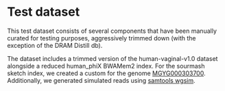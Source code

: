 # Test dataset

This test dataset consists of several components that have been manually curated for testing purposes, aggressively trimmed down (with the exception of the DRAM Distill db).

The dataset includes a trimmed version of the human-vaginal-v1.0 dataset alongside a reduced human_phiX BWAMem2 index. For the sourmash sketch index, we created a custom for the genome [MGYG000303700](https://www.ebi.ac.uk/metagenomics/api/v1/genomes/MGYG000303700/downloads/MGYG000303700.fna). Additionally, we generated simulated reads using [samtools wgsim](https://sarahpenir.github.io/bioinformatics/Simulating-Sequence-Reads-with-wgsim/).
